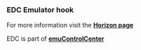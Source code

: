 ### EDC Emulator hook

For more information visit the [**Horizon page**](https://github.com/PhoenixInteractiveNL/edc-masterhook/wiki/Emulator-horizon#menu)

EDC is part of [**emuControlCenter**](https://github.com/PhoenixInteractiveNL/emuControlCenter/wiki)
